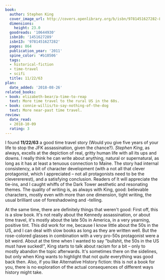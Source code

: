 ```yaml
---
book:
  author: Stephen King
  cover_image_url: http://covers.openlibrary.org/b/isbn/9781451627282-L.jpg
  dimensions:
    height: 23.0
  goodreads: '10644930'
  isbn10: '1451627289'
  isbn13: '9781451627282'
  pages: 864
  publication_year: '2011'
  spine_color: '#b10506'
  tags:
  - historical-fiction
  - time-travel
  - scifi
  title: 11/22/63
plan:
  date_added: '2018-08-26'
related_books:
- book: elizabeth-bear/a-time-to-reap
  text: More time travel to the rural US in the 60s.
- book: connie-willis/to-say-nothing-of-the-dog
  text: More near-past time travel.
review:
  date_read:
  - 2018-10-09
  rating: 3
---
```


I found **11/22/63** a good time travel story (Would you give five years of your life to stop the JFK
assassination, given the chance?). *Stephen King*, as always, excells at the depiction of real, gritty human life with
all its ups and downs. I really think he can write about anything, natural or supernatural, as long as it has at least a
tenuous connection to Maine. The story had internal consistency, a bit of character development (with a not all that
clever protagonist, which I appreciated – not all protagonists need to be the cleverererest), and a satisfying
conclusion. Readers of It will appreciate the tie-ins, and I caught whiffs of the Dark Tower aesthetic and resonating
themes. The quality of writing is, as always with King, good: believable characters, mostly even with more than one
dimension, tight writing, the usual brilliant use of foreshadowing and -telling.

At the same time, there are definitely things that weren't good: First off, this is a slow book. It's not really about
the Kennedy assassination, or about time travel, it's mostly about the late 50s in America, in a very yearning, positive
tint. This did work for me, because I know little about the 50s in the US, and I can deal with slow books as long as
they are written well. But the rose-colored glasses in combination with a very pro-50s protagonist were a bit weird.
About at the time when I wanted to say "bullshit, the 50s in the US must have sucked!", King starts to talk about racism
for a bit – only to mostly abandon the topic afterwards. It's sometimes there on the sidelines, but only when King wants
to highlight that not *quite* everything was good back then.  Also, if you like Alternative History fiction: this is not
a book for you, there is no exploration of the actual consequences of different ways history might take.
